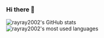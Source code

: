 ### Hi there 👋

<picture>
  <source
    srcset="https://github-readme-stats-sigma-five.vercel.app/api?username=rayray2002&show_icons=true&theme=tokyonight"
    media="(prefers-color-scheme: dark)"
  />
  <source
    srcset="https://github-readme-stats-sigma-five.vercel.app/api?username=rayray2002&show_icons=true"
    media="(prefers-color-scheme: light), (prefers-color-scheme: no-preference)"
  />
  <img alt="rayray2002's GitHub stats" src="https://github-readme-stats-sigma-five.vercel.app/api?username=rayray2002&show_icons=true&theme=tokyonight" />
</picture>

<br />

<picture>
  <source
    srcset="https://github-readme-stats.vercel.app/api/top-langs/?username=rayray2002&exclude_repo=Tower-Defense&hide=verilog,html,qml,matlab,css,makefile&theme=tokyonight"
    media="(prefers-color-scheme: dark)"
  />
  <source
    srcset="https://github-readme-stats.vercel.app/api/top-langs/?username=rayray2002&exclude_repo=Tower-Defense&hide=verilog,html,qml,matlab,css,makefile"
    media="(prefers-color-scheme: light), (prefers-color-scheme: no-preference)"
  />
<img alt="rayray2002's most used languages"
     src="https://github-readme-stats.vercel.app/api/top-langs/?username=rayray2002&exclude_repo=Tower-Defense&hide=verilog,html,qml,matlab,css,makefile&theme=tokyonight" />
</picture>
